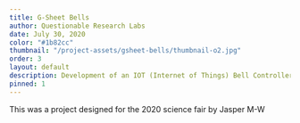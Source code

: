```yaml
---
title: G-Sheet Bells
author: Questionable Research Labs
date: July 30, 2020
color: "#1b82cc"
thumbnail: "/project-assets/gsheet-bells/thumbnail-o2.jpg"
order: 3
layout: default
description: Development of an IOT (Internet of Things) Bell Controller using Google Sheets to improve the experience for Students and Teachers
pinned: 1
---
```


This was a project designed for the 2020 science fair by Jasper M-W